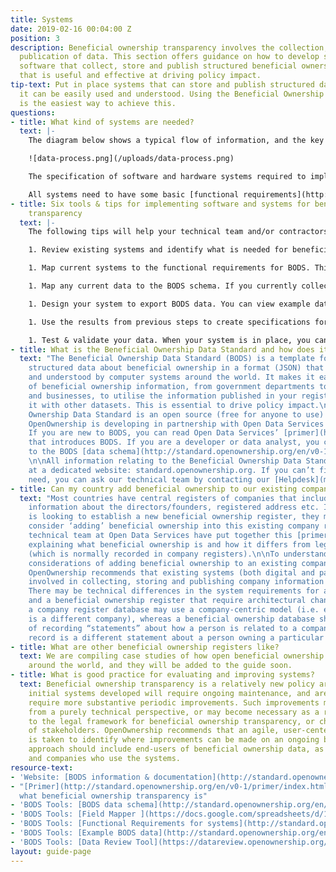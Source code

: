 ```yaml
---
title: Systems
date: 2019-02-16 00:04:00 Z
position: 3
description: Beneficial ownership transparency involves the collection, storage and
  publication of data. This section offers guidance on how to develop systems and
  software that collect, store and publish structured beneficial ownership information
  that is useful and effective at driving policy impact.
tip-text: Put in place systems that can store and publish structured data so that
  it can be easily used and understood. Using the Beneficial Ownership Data Standard
  is the easiest way to achieve this.
questions:
- title: What kind of systems are needed?
  text: |-
    The diagram below shows a typical flow of information, and the key components of a system to collect, store and publish beneficial ownership information. Establishing effective systems does require investment, but creates sustained economic and social benefits.

    ![data-process.png](/uploads/data-process.png)

    The specification of software and hardware systems required to implement beneficial ownership transparency will depend on the requirements in your legal framework, any relevant existing registers and how you want people to access and use the data. This diagram shows the typical components of a beneficial ownership transparency system.

    All systems need to have some basic [functional requirements](http://standard.openownership.org/en/v0-1/schema/guidance/functional-requirements.html) to enable them to publish structured beneficial ownership data that complies with the Beneficial Ownership Data Standard.
- title: Six tools & tips for implementing software and systems for beneficial ownership
    transparency
  text: |-
    The following tips will help your technical team and/or contractors to design, build and test systems and software to implement beneficial ownership transparency. For each tip, we provide practical tools that OpenOwnership has developed and tested with countries participating in our Pilot Program. Whilst systems design and development may be led by the technical team responsible for building the beneficial ownership register, OpenOwnership recommends that it is done with close participation of policy staff and other stakeholders involved in implementing beneficial ownership transparency.

    1. Review existing systems and identify what is needed for beneficial ownership transparency. This diagram illustrates the components of a typical beneficial ownership transparency system, and how they are connected.  You can use this to identify how your current systems relate to beneficial ownership, and what new or amended systems are required.

    1. Map current systems to the functional requirements for BODS. This will help you think through what changes are required to design a system for capturing beneficial ownership data.

    1. Map any current data to the BODS schema. If you currently collect some beneficial ownership data (which may or may not be public), map this to the fields in the BODS schema using our Field Mapper (when opening this link, click ‘make a copy’ to open the file). The Field Mapper flags where your data is different from the BODS schema, highlights fields that you are not currently collecting, and fields where additional measures such as in-line validation could be used to make the data more structured.

    1. Design your system to export BODS data. You can view example data in JSON format to understand what is required: At this stage, draw up a clear technical specification for your systems before commencing your technical build or amending existing systems. Use the example data to help you think through what beneficial ownership data might look like for different company types and what system specifications you will need in order to collect this information.

    1. Use the results from previous steps to create specifications for developing new or amended systems, and commission the necessary work.

    1. Test & validate your data. When your system is in place, you can test the data it outputs against the BODS schema using our Data Review Tool.
- title: What is the Beneficial Ownership Data Standard and how does it help?
  text: "The Beneficial Ownership Data Standard (BODS) is a template for publishing
    structured data about beneficial ownership in a format (JSON) that can be read
    and understood by computer systems around the world. It makes it easier for users
    of beneficial ownership information, from government departments to civil society
    and businesses, to utilise the information published in your register and link
    it with other datasets. This is essential to drive policy impact.\n\nThe Beneficial
    Ownership Data Standard is an open source (free for anyone to use) product that
    OpenOwnership is developing in partnership with Open Data Services Cooperative.
    If you are new to BODS, you can read Open Data Services’ [primer](http://standard.openownership.org/en/v0-1/primer/index.html)
    that introduces BODS. If you are a developer or data analyst, you can jump straight
    to the BODS [data schema](http://standard.openownership.org/en/v0-1/schema/index.html).
    \n\nAll information relating to the Beneficial Ownership Data Standard is available
    at a dedicated website: standard.openownership.org. If you can’t find what you
    need, you can ask our technical team by contacting our [Helpdesk](mailto:support@openownership.org)."
- title: Can my country add beneficial ownership to our existing company register?
  text: "Most countries have central registers of companies that include, for example,
    information about the directors/founders, registered address etc. If a country
    is looking to establish a new beneficial ownership register, they may therefore
    consider ‘adding’ beneficial ownership into this existing company register. Our
    technical team at Open Data Services have put together this [primer](http://standard.openownership.org/en/v0-1/primer/index.html)
    explaining what beneficial ownership is and how it differs from legal ownership
    (which is normally recorded in company registers).\n\nTo understand the technical
    considerations of adding beneficial ownership to an existing company register,
    OpenOwnership recommends that existing systems (both digital and paper) that are
    involved in collecting, storing and publishing company information should be mapped.
    There may be technical differences in the system requirements for a company register
    and a beneficial ownership register that require architectural changes. For example,
    a company register database may use a company-centric model (i.e. each record
    is a different company), whereas a beneficial ownership database should be capable
    of recording “statements” about how a person is related to a company (i.e. each
    record is a different statement about a person owning a particular company). \n"
- title: What are other beneficial ownership registers like?
  text: We are compiling case studies of how open beneficial ownership registers operate
    around the world, and they will be added to the guide soon.
- title: What is good practice for evaluating and improving systems?
  text: Beneficial ownership transparency is a relatively new policy area, and the
    initial systems developed will require ongoing maintenance, and are likely to
    require more substantive periodic improvements. Such improvements may be required
    from a purely technical perspective, or may become necessary as a result of changes
    to the legal framework for beneficial ownership transparency, or changing needs
    of stakeholders. OpenOwnership recommends that an agile, user-centered approach
    is taken to identify where improvements can be made on an ongoing basis. This
    approach should include end-users of beneficial ownership data, as well as staff
    and companies who use the systems.
resource-text:
- 'Website: [BODS information & documentation](http://standard.openownership.org/)'
- "[Primer](http://standard.openownership.org/en/v0-1/primer/index.html) outlining
  what beneficial ownership transparency is"
- 'BODS Tools: [BODS data schema](http://standard.openownership.org/en/v0-1/schema/index.html)'
- 'BODS Tools: [Field Mapper ](https://docs.google.com/spreadsheets/d/1Ps7CpO-bOQO3c0ytTqvnp8B2u2oxbk7-DchOgqpP_kQ/copy)'
- 'BODS Tools: [Functional Requirements for systems](http://standard.openownership.org/en/v0-1/schema/guidance/functional-requirements.html)'
- 'BODS Tools: [Example BODS data](http://standard.openownership.org/en/v0-1/examples/index.html)'
- 'BODS Tools: [Data Review Tool](https://datareview.openownership.org/)'
layout: guide-page
---
```


